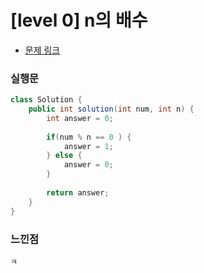 # [level 0] n의 배수

* [문제 링크](https://school.programmers.co.kr/learn/courses/30/lessons/181937)


### 실행문

```java
class Solution {
    public int solution(int num, int n) {
        int answer = 0;
        
        if(num % n == 0 ) {
            answer = 1;
        } else {
            answer = 0;
        }
    
        return answer;
    }
}
```


### 느낀점

```
ㅋ
``` 
